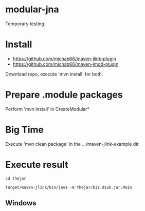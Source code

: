 # modular-jna
Temporary testing.

# Install

* https://github.com/michab66/maven-jlink-plugin
* https://github.com/michab66/maven-jmod-plugin

Download repo, execute 'mvn install' for both.

# Prepare .module packages
Perform 'mvn install' in CreateModular*

# Big Time
Execute 'mvn clean package' in the .../maven-jlink-example dir.

# Execute result
`cd thejar`

`target/maven-jlink/bin/java -m thejar/biz.dsuk.jar.Main`

## Windows


